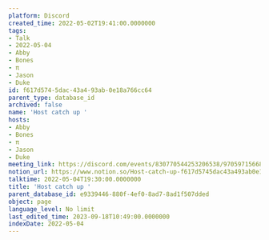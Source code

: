 ```yaml
---
platform: Discord
created_time: 2022-05-02T19:41:00.0000000
tags:
- Talk
- 2022-05-04
- Abby
- Bones
- π
- Jason
- Duke
id: f617d574-5dac-43a4-93ab-0e18a766cc64
parent_type: database_id
archived: false
name: 'Host catch up '
hosts:
- Abby
- Bones
- π
- Jason
- Duke
meeting_link: https://discord.com/events/830770544253206538/970597156681568276
notion_url: https://www.notion.so/Host-catch-up-f617d5745dac43a493ab0e18a766cc64
talktime: 2022-05-04T19:30:00.0000000
title: 'Host catch up '
parent_database_id: e9339446-880f-4ef0-8ad7-8ad1f507dded
object: page
language_level: No limit
last_edited_time: 2023-09-18T10:49:00.0000000
indexDate: 2022-05-04
---
```





